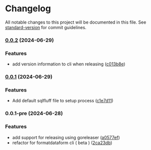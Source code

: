 # Changelog

All notable changes to this project will be documented in this file. See [standard-version](https://github.com/conventional-changelog/standard-version) for commit guidelines.

### [0.0.2](https://github.com/ashish10alex/formatdataform/compare/v0.0.1...v0.0.2) (2024-06-29)


### Features

* add version information to cli when releasing ([c013b8e](https://github.com/ashish10alex/formatdataform/commit/c013b8ed07db20688bc87aaab742e5a786646452))

### [0.0.1](https://github.com/ashish10alex/formatdataform/compare/v0.0.1-pre...v0.0.1) (2024-06-29)


### Features

* Add default sqlfluff file to setup process ([c1e7d11](https://github.com/ashish10alex/formatdataform/commit/c1e7d11538f72ec359bc3dcbff48338428a03f70))

### 0.0.1-pre (2024-06-28)


### Features

* add support for releasing using goreleaser ([a0577ef](https://github.com/ashish10alex/formatdataform/commit/a0577efbe788bb987eb7081b5b0ad2b2edfd9f13))
* refactor for formatdataform cli ( beta ) ([2ca23db](https://github.com/ashish10alex/formatdataform/commit/2ca23db22eb85cc37afd006121098bc563bb0f08))
